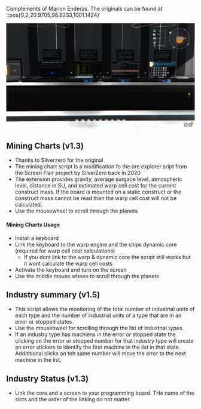 Complements of Marion Enderas. The originals can be found at ::pos{0,2,20.9705,98.6233,1001.1424}

![](images/script_locations.png)

## Mining Charts (v1.3)
 - Thanks to Silverzero for the original
 - The mining chart script is a modification fo the ore explorer sript from the Screen Flair project by SilverZero back in 2020
 - The extension provides gravity, average surgace level, atmospheric level, distance in SU, and extimated warp cell cost for the current construct mass. If the board is mounted on a static construct or the construct mass cannot be read then the warp cell cost will not be calculated.
 - Use the mousewheel to scroll through the planets

#### Mining Charts Usage
 - Install a keyboard
 - Link the keyboard to the warp engine and the ships dynamic core (required for warp cell cost calculations)
   - If you dont link to the warp & dynamic core the script still works but it wont calculate the warp cell costs
 - Activate the keyboard and turn on the screen
 - Use the middle mouse wheen to scroll through the planets

## Industry summary (v1.5)
 - This script allows the monitoring of the total number of industrial units of each type and the number of industrial units of a type that are in an error or stopped states.
 - Use the mousehweel for scrolling through the list of industrial types.
 - If an industry type has machiens in the error or stopped state the clicking on the error or stopped number for that industry type will create an error stickers to identify the first machine in the list in that state. Addititional clicks on teh same number will move the arror to the next machine in the list.

## Industry Status (v1.3)
 - Link the core and a screen to your programming board. THe name of the slots and the order of the linking do not matter.
